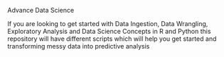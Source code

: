 Advance Data Science

If you are looking to get started with Data Ingestion, Data Wrangling, Exploratory Analysis and Data Science Concepts in R and Python this
repository will have different scripts which will help you get started and transforming messy data into predictive analysis 
